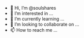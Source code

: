- 👋 Hi, I’m @soulshares
- 👀 I’m interested in ...
- 🌱 I’m currently learning ...
- 💞️ I’m looking to collaborate on ...
- 📫 How to reach me ...

<!---
soulshares/soulshares is a ✨ special ✨ repository because its `README.md` (this file) appears on your GitHub profile.
You can click the Preview link to take a look at your changes.
--->
